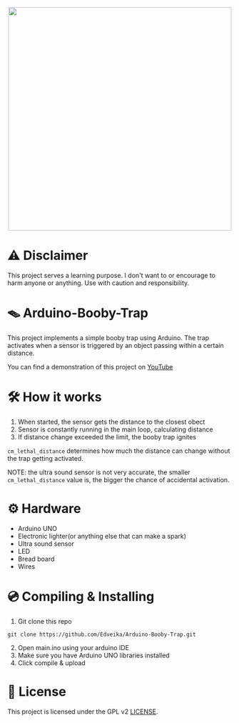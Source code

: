 <p align="center">
  <img height="500px" src="https://github.com/Edveika/Arduino-Booby-Trap/assets/113787144/aafb613f-ed8f-43fb-98ea-ded1976c46a2">
</p>

# ⚠️ Disclaimer

This project serves a learning purpose. I don't want to or encourage to harm anyone or anything. Use with caution and responsibility.

# 🪤 Arduino-Booby-Trap

This project implements a simple booby trap using Arduino. The trap activates when a sensor is triggered by an object passing within a certain distance.

You can find a demonstration of this project on [YouTube](https://www.youtube.com/shorts/JCjqhoGpUXk)

# 🛠️ How it works

1. When started, the sensor gets the distance to the closest obect
2. Sensor is constantly running in the main loop, calculating distance
3. If distance change exceeded the limit, the booby trap ignites

`cm_lethal_distance` determines how much the distance can change without the trap getting activated.

NOTE: the ultra sound sensor is not very accurate, the smaller `cm_lethal_distance` value is, the bigger the chance of accidental activation.

# ⚙️ Hardware

* Arduino UNO
* Electronic lighter(or anything else that can make a spark)
* Ultra sound sensor
* LED
* Bread board
* Wires

# 💿 Compiling & Installing

1. Git clone this repo

```
git clone https://github.com/Edveika/Arduino-Booby-Trap.git
```

2. Open main.ino using your arduino IDE
3. Make sure you have Arduino UNO libraries installed
4. Click compile & upload

# 📜 License

This project is licensed under the GPL v2 [LICENSE](LICENSE).
